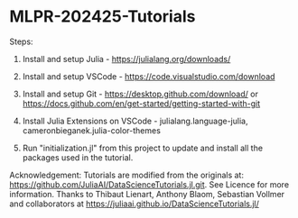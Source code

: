 # MLPR-202425-Tutorials
 
Steps:

1. Install and setup Julia - https://julialang.org/downloads/

2. Install and setup VSCode - https://code.visualstudio.com/download

3. Install and setup Git - https://desktop.github.com/download/ or https://docs.github.com/en/get-started/getting-started-with-git

4. Install Julia Extensions on VSCode - julialang.language-julia, cameronbieganek.julia-color-themes

5. Run "initialization.jl" from this project to update and install all the packages used in the tutorial.

Acknowledgement: Tutorials are modified from the originals at: https://github.com/JuliaAI/DataScienceTutorials.jl.git. See Licence for more information. Thanks to Thibaut Lienart, Anthony Blaom, Sebastian Vollmer and collaborators at https://juliaai.github.io/DataScienceTutorials.jl/